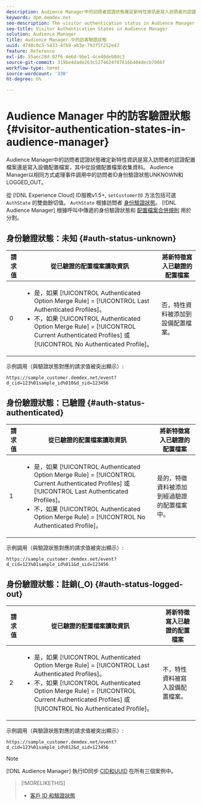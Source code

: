 ```yaml
---
description: Audience Manager中的訪問者認證狀態確定新特性資訊是寫入訪問者的認證配置檔案還是寫入設備配置檔案，其中從設備配置檔案收集資料。 Audience Manager以相同方式處理事件調用中的訪問者ID身份驗證狀態UNKNOWN和LOGGED_OUT。
keywords: dpm.demdex.net
seo-description: The visitor authentication status in Audience Manager determines if the new trait information is written to the visitor's authenticated profile or to the device profile, where the data was collected from. Audience Manager handles the visitor ID authentication statuses UNKNOWN and LOGGED_OUT in event calls in the same way.
seo-title: Visitor Authentication States in Audience Manager
solution: Audience Manager
title: Audience Manager 中的訪客驗證狀態
uuid: d748c0c3-5833-4fb9-ab3e-793f5f252e47
feature: Reference
exl-id: 55aec28d-02f6-4e6d-9be1-4ce40deb8dc3
source-git-commit: 319be4dade263c5274624f07616b404decb7066f
workflow-type: tm+mt
source-wordcount: '330'
ht-degree: 6%

---
```


# Audience Manager 中的訪客驗證狀態{#visitor-authentication-states-in-audience-manager}

Audience Manager中的訪問者認證狀態確定新特性資訊是寫入訪問者的認證配置檔案還是寫入設備配置檔案，其中從設備配置檔案收集資料。 Audience Manager以相同方式處理事件調用中的訪問者ID身份驗證狀態UNKNOWN和LOGGED_OUT。

從 [!DNL Experience Cloud] ID服務v1.5+, `setCustomerID` 方法包括可選 `AuthState` 的雙曲餘切值。 `AuthState` 根據訪問者 [身份驗證狀態](https://experienceleague.adobe.com/docs/id-service/using/reference/authenticated-state.html)。 [!DNL Audience Manager] 根據呼叫中傳遞的身份驗證狀態和 [配置檔案合併規則](../features/profile-merge-rules/merge-rules-dashboard.md) 用於分割。

## 身份驗證狀態：未知 {#auth-status-unknown}

| 請求值 | 從已驗證的配置檔案讀取資訊 | 將新特徵寫入已驗證的配置檔案 |
|---|---|---|
| 0 | <ul><li>是，如果 [!UICONTROL Authenticated Option Merge Rule] = [!UICONTROL Last Authenticated Profiles]。</li><li>不，如果 [!UICONTROL Authenticated Option Merge Rule] = [!UICONTROL Current Authenticated Profiles] 或 [!UICONTROL No Authenticated Profile]。</li></ul> | 否，特性資料被添加到設備配置檔案。 |

示例調用（與驗證狀態對應的請求值被突出顯示）:

`https://sample_customer.demdex.net/event?d_cid=123%01sample_id%010&d_sid=123456`

## 身份驗證狀態：已驗證 {#auth-status-authenticated}

| 請求值 | 從已驗證的配置檔案讀取資訊 | 將新特徵寫入已驗證的配置檔案 |
|---|---|---|
| 1 | <ul><li>是，如果 [!UICONTROL Authenticated Option Merge Rule] = [!UICONTROL Current Authenticated Profiles] 或 [!UICONTROL Last Authenticated Profiles]。</li><li>不，如果 [!UICONTROL Authenticated Option Merge Rule] = [!UICONTROL No Authenticated Profile]。</li></ul> | 是的，特徵資料被添加到經過驗證的配置檔案中。 |

示例調用（與驗證狀態對應的請求值被突出顯示）:

`https://sample_customer.demdex.net/event?d_cid=123%01sample_id%011&d_sid=123456`

## 身份驗證狀態：註銷(_O) {#auth-status-logged-out}

| 請求值 | 從已驗證的配置檔案讀取資訊 | 將新特徵寫入已驗證的配置檔案 |
|---|---|---|
| 2 | <ul><li>是，如果 [!UICONTROL Authenticated Option Merge Rule] = [!UICONTROL Last Authenticated Profiles]。</li><li>不，如果 [!UICONTROL Authenticated Option Merge Rule] = [!UICONTROL Current Authenticated Profiles] 或 [!UICONTROL No Authenticated Profile]。</li></ul> | 不，特性資料被寫入設備配置檔案。 |

示例調用（與驗證狀態對應的請求值被突出顯示）:

`https://sample_customer.demdex.net/event?d_cid=123%01sample_id%012&d_sid=123456`

>[!NOTE]
>
>[!DNL Audience Manager] 執行ID同步 [CID和UUID](../reference/ids-in-aam.md) 在所有三個案例中。

>[!MORELIKETHIS]
>
>* [客戶 ID 和驗證狀態](https://experienceleague.adobe.com/docs/id-service/using/reference/authenticated-state.html)

